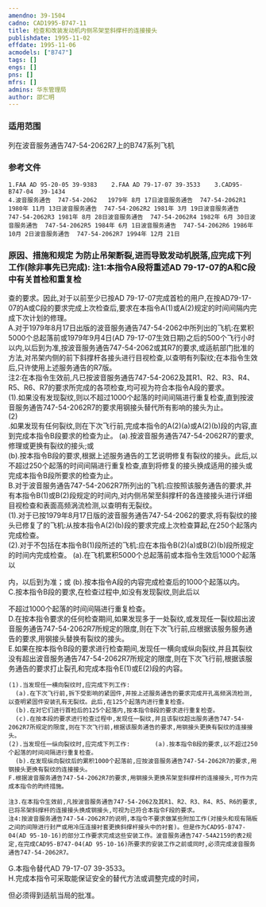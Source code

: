 ```yaml
---
amendno: 39-1504  
cadno: CAD1995-B747-11  
title: 检查和改装发动机内侧吊架至斜撑杆的连接接头  
publishdate: 1995-11-02  
effdate: 1995-11-06  
acmodels: ["B747"]  
tags: []  
engs: []  
pns: []  
mfrs: []  
admins: 华东管理局  
author: 邵仁明  
---
```

  
### 适用范围  
列在波音服务通告747-54-2062R7上的B747系列飞机  
  
<!--more-->  
### 参考文件  
    1.FAA AD 95-20-05 39-9383    2.FAA AD 79-17-07 39-3533    3.CAD95-B747-04  39-1434  
    4.波音服务通告  747-54-2062   1979年 8月 17日波音服务通告  747-54-2062R1 1980年 11月 13日波音服务通告  747-54-2062R2 1981年 3月 19日波音服务通告  747-54-2062R3 1981年 8月 28日波音服务通告  747-54-2062R4 1982年 6月 30日波音服务通告  747-54-2062R5 1984年 6月 1日波音服务通告  747-54-2062R6 1986年 10月 2日波音服务通告  747-54-2062R7 1994年 12月 21日  
  
### 原因、措施和规定 为防止吊架断裂,进而导致发动机脱落,应完成下列工作(除非事先已完成):     注1:本指令A段将重述AD 79-17-07的A和C段中有关首检和重复检  
  
查的要求。因此,对于以前至少已按AD 79-17-07完成首检的用户,在按AD79-17-07的A或C段的要求完成上次检查后,要求在本指令A(1)或A(2)规定的时间间隔内完成下次计划的修理。  
    A.对于1979年8月17日出版的波音服务通告747-54-2062中所列出的飞机:在累积5000个总起落前或1979年9月4日(AD 79-17-07生效日期)之后的500个飞行小时以内,以后到为准,按波音服务通告747-54-2062或其R7的要求,或适航部门批准的方法,对吊架内侧的前下斜撑杆各接头进行目视检查,以查明有列裂纹;在本指令生效后,只许使用上述服务通告的R7版。  
    注2:在本指令生效前,凡已按波音服务通告747-54-2062及其R1、R2、R3、R4、R5、R6、R7的要求所完成的各项检查,均可视为符合本指令A段的要求。  
    (1).如果没有发现裂纹,则以不超过1000个起落的时间间隔进行重复检查,直到按波音服务通告747-54-2062R7的要求用钢接头替代所有影响的接头为止。  
(2)  
.如果发现有任何裂纹,则在下次飞行前,完成本指令的A(2)(a)或A(2)(b)段的内容,直到完成本指令B段要求的检查为止。      (a).按波音服务通告747-54-2062R7的要求,修理或更换有裂纹的接头;或  
      (b).按本指令B段的要求,根据上述服务通告的工艺说明修复有裂纹的接头。此后,以不超过250个起落的时间间隔进行重复检查,直到将修复的接头换成适用的接头或完成本指令B段所要求的检查为止。  
    B.对于波音服务通告747-54-2062R7所列出的飞机:应按照该服务通告的要求,并有本指令B(1)或B(2)段规定的时间内,对内侧吊架至斜撑杆的各连接接头进行详细目视检查和表面高频涡流检测,以查明有无裂纹。  
    (1).对于已按1979年8月17日版的波音服务通告747-54-2062的要求,将有裂纹的接头已修复了的飞机:从按本指令A(2)(b)段的要求完成上次检查算起,在250个起落内完成检查。  
    (2).对于不包括在本指令B(1)段所述的飞机:应在本指令B(2)(a)或B(2)(b)段所规定的时间内完成检查。      (a).在飞机累积5000个总起落前或本指令生效后1000个起落以  
  
内，以后到为准；或      (b).按本指令A段的内容完成检查后的1000个起落以内。  
    C.按本指令B段的要求,在检查过程中,如没有发现裂纹,则此后以  
  
不超过1000个起落的时间间隔进行重复检查。  
    D.在按本指令要求的任何检查期间,如果发现多于一处裂纹,或发现任一裂纹超出波音服务通告747-54-2062R7所规定的限度,则在下次飞行前,应根据该服务服务通告的要求,用钢接头替换有裂纹的接头。  
    E.如果在按本指令B段的要求进行检查期间,发现任一横向或纵向裂纹,并且其裂纹没有超出波音服务通告747-54-2062R7所规定的限度,则在下次飞行前,根据该服务通告的要求打止裂孔和完成本指令E(1)或E(2)段的内容。  
  
    (1).当发现任一横向裂纹时,应完成下列工作:  
      (a).在下次飞行前,拆下受影响的紧固件,并按上述服务通告的要求完成开孔高频涡流检测,以查明紧固件安装孔有无裂纹。此后,在125个起落内进行重复检查。  
      (b).在对它们进行首检后的125个起落内,按本指令B段的要求进行重复检查。  
      (c).在按本段的要求进行检查过程中,发现任一裂纹,并且该裂纹超出服务通告747-54-2062R7所规定的限度,则在下次飞行前,根据该服务通告的要求,用钢接头更换有裂纹的连接接头。  
    (2).当发现任一纵向裂纹时,应完成下列工作:       (a).按本指令B段的要求,以不超过250个起落的时间间隔进行重复检查。  
      (b).在发现纵向裂纹后的累积1000个起落前,应按波音服务通告747-54-2062R7的要求,用钢接头更换有裂纹的连接接头。  
    F.根据波音服务通告747-54-2062R7的要求,用钢接头更换吊架至斜撑杆的连接接头,可作为完成本指令的昀终措施。  
  
    注3.在本指令生效前,凡按波音服务通告747-54-2062及其R1、R2、R3、R4、R5、R6的要求,已将吊架斜撑杆的连接接头换成钢接头,可视为已符合本指令F段的要求。  
    注4:按波音服务通告747-54-2062R7的说明,本指令不要求做某些附加工作(对接头和现有隔板之间的间隙进行封严或用冷压连接衬套更换斜撑杆接头中的衬套)。但是作为CAD95-B747-04(AD 95-10-16)的部分工作要求完成这些安装工作。波音服务通告747-54A2159的表2规定,在完成CAD95-B747-04(AD 95-10-16)所要求的安装工作之前或同时,必须完成波音服务通告747-54-2062R7。  
G.本指令替代AD 79-17-07 39-3533。  
    H.完成本指令可采取能保证安全的替代方法或调整完成的时间，  
  
  
但必须得到适航当局的批准。  
